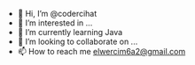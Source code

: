 - 👋 Hi, I’m @codercihat
- 👀 I’m interested in ...
- 🌱 I’m currently learning Java
- 💞️ I’m looking to collaborate on ...
- 📫 How to reach me elwercim6a2@gmail.com

<!---
codercihat/codercihat is a ✨ special ✨ repository because its `README.md` (this file) appears on your GitHub profile.
You can click the Preview link to take a look at your changes.
--->
